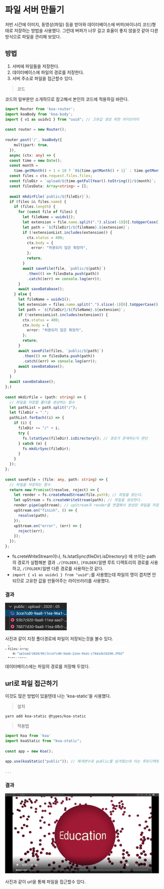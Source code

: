 # 파일 서버 만들기

저번 시간에 이미지, 동영상(파일) 등을 받아와 데이터베이스에 버퍼(바이너리 코드)형태로 저장하는 방법을 사용했다. 그런데 버퍼가 너무 길고 효율이 좋지 않을것 같아 다른 방식으로 파일을 관리해 보았다.

## 방법

1. 서버에 파일들을 저장한다.
2. 데이터베이스에 파일의 경로를 저장한다.
3. 서버 주소로 파일을 접근할수 있다.

> 코드

코드의 일부분만 소개하므로 참고해서 본인의 코드에 적용하길 바란다.

```typescript
import Router from 'koa-router';
import koaBody from 'koa-body';
import { v1 as uuidv1 } from "uuid"; // 고유값 생성 위한 라이브러리

const router = new Router();

router.post('/', koaBody({
    multipart: true,
  }),
  async (ctx: any) => {
  const time = new Date();
  const month =
    time.getMonth() + 1 < 10 ? `0${time.getMonth() + 1}` : time.getMonth() + 1;
  const files = ctx.request.files.files;
  const fileDir = `upload/${time.getFullYear().toString()}/${month}`;
  const filesData: Array<string> = [];

  await mkdirFile(`public/${fileDir}`);
  if (files && files.name) {
    if (files.length) {
      for (const file of files) {
        let fileName = uuidv1();
        let extension = file.name.split(".").slice(-1)[0].toUpperCase();
        let path = `${fileDir}/${fileName}.${extension}`;
        if (!extensionList.includes(extension)) {
          ctx.status = 400;
          ctx.body = {
            error: "허용되지 않은 확장자",
          };
          return;
        }
        await saveFile(file, `public/${path}`)
          .then(() => filesData.push(path))
          .catch((err) => console.log(err));
      }
      await saveDatabase();
    } else {
      let fileName = uuidv1();
      let extension = files.name.split(".").slice(-1)[0].toUpperCase();
      let path = `${fileDir}/${fileName}.${extension}`;
      if (!extensionList.includes(extension)) {
        ctx.status = 400;
        ctx.body = {
          error: "허용되지 않은 확장자",
        };
        return;
      }
      await saveFile(files, `public/${path}`)
        .then(() => filesData.push(path))
        .catch((err) => console.log(err));
      await saveDatabase();
    }
  }
  await saveDatabase();
};)

const mkdirFile = (path: string) => {
  // 파일을 저장할 폴더를 생성하는 함수
  let pathList = path.split("/");
  let fileDir = ".";
  pathList.forEach((i) => {
    if (i) {
      fileDir += "/" + i;
      try {
        fs.lstatSync(fileDir).isDirectory(); // 경로가 존재하는지 판단
      } catch (e) {
        fs.mkdirSync(fileDir);
      }
    }
  });
};

const saveFile = (file: any, path: string) => {
  // 파일을 저장하는 함수
  return new Promise((resolve, reject) => {
    let render = fs.createReadStream(file.path); // 파일을 읽는다.
    let upStream = fs.createWriteStream(path); // 파일을 생성한다.
    render.pipe(upStream); // upStream과 render를 연결해서 완성된 파일을 저장한다.
    upStream.on("finish", () => {
      resolve(path);
    });
    upStream.on("error", (err) => {
      reject(err);
    });
  });
};
```

- fs.creteWriteStream이나, fs.lstatSync(fileDir).isDirectory() 에 쓰이는 path의 경로가 실험해본 결과 `./[FOLDER]`, `[FOLDER]`일땐 루트 디렉토리의 경로를 사용하고, `/[FOLDER]`일땐 다른 경로를 사용하는것 같다.
- `import { v1 as uuidv1 } from "uuid";`를 사용했는데 파일의 명이 겹치면 안되므로 고유한 값을 만들어주는 라이브러리를 사용했다.

### 결과

![사진](./images/file-server.PNG)

사진과 같이 지정 폴더경로에 파일이 저장되는것을 볼수 있다.

![사진2](./images/file-server_2.PNG)

데이터베이스에는 파일의 경로를 저장해 두었다.

## url로 파일 접근하기

이것도 많은 방법이 있을텐데 나는 'koa-static'을 사용했다.

> 설치

```
yarn add koa-static @types/koa-static
```

> 적용법

```typescript
import Koa from 'koa'
import koaStatic from "koa-static";

const app = new Koa();

app.use(koaStatic("public")); // 매개변수로 public를 넘겨줬는데 이는 루트디렉토리 > public에 있는 파일을 접근할수 있게 한다. 예를들어 'http://localhost/[파일 이름]'를 통해 접근 가능하다.

...
```

### 결과

![사진3](./images/file-server_3.PNG)

사진과 같이 url을 통해 파일을 접근할수 있다.
